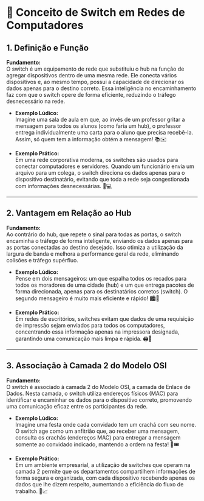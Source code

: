 # 🔄 Conceito de Switch em Redes de Computadores

## 1. Definição e Função
**Fundamento:**  
O switch é um equipamento de rede que substituiu o hub na função de agregar dispositivos dentro de uma mesma rede. Ele conecta vários dispositivos e, ao mesmo tempo, possui a capacidade de direcionar os dados apenas para o destino correto. Essa inteligência no encaminhamento faz com que o switch opere de forma eficiente, reduzindo o tráfego desnecessário na rede.

- **Exemplo Lúdico:**  
  Imagine uma sala de aula em que, ao invés de um professor gritar a mensagem para todos os alunos (como faria um hub), o professor entrega individualmente uma carta para o aluno que precisa recebê-la. Assim, só quem tem a informação obtém a mensagem! 📚✉️

- **Exemplo Prático:**  
  Em uma rede corporativa moderna, os switches são usados para conectar computadores e servidores. Quando um funcionário envia um arquivo para um colega, o switch direciona os dados apenas para o dispositivo destinatário, evitando que toda a rede seja congestionada com informações desnecessárias. 🏢💻

---

## 2. Vantagem em Relação ao Hub
**Fundamento:**  
Ao contrário do hub, que repete o sinal para todas as portas, o switch encaminha o tráfego de forma inteligente, enviando os dados apenas para as portas conectadas ao destino desejado. Isso otimiza a utilização da largura de banda e melhora a performance geral da rede, eliminando colisões e tráfego supérfluo.

- **Exemplo Lúdico:**  
  Pense em dois mensageiros: um que espalha todos os recados para todos os moradores de uma cidade (hub) e um que entrega pacotes de forma direcionada, apenas para os destinatários corretos (switch). O segundo mensageiro é muito mais eficiente e rápido! 🏙️🚀

- **Exemplo Prático:**  
  Em redes de escritórios, switches evitam que dados de uma requisição de impressão sejam enviados para todos os computadores, concentrando essa informação apenas na impressora designada, garantindo uma comunicação mais limpa e rápida. 🖨️🔄

---

## 3. Associação à Camada 2 do Modelo OSI
**Fundamento:**  
O switch é associado à camada 2 do Modelo OSI, a camada de Enlace de Dados. Nesta camada, o switch utiliza endereços físicos (MAC) para identificar e encaminhar os dados para o dispositivo correto, promovendo uma comunicação eficaz entre os participantes da rede.

- **Exemplo Lúdico:**  
  Imagine uma festa onde cada convidado tem um crachá com seu nome. O switch age como um anfitrião que, ao receber uma mensagem, consulta os crachás (endereços MAC) para entregar a mensagem somente ao convidado indicado, mantendo a ordem na festa! 🎉🎟️

- **Exemplo Prático:**  
  Em um ambiente empresarial, a utilização de switches que operam na camada 2 permite que os departamentos compartilhem informações de forma segura e organizada, com cada dispositivo recebendo apenas os dados que lhe dizem respeito, aumentando a eficiência do fluxo de trabalho. 🏢📈